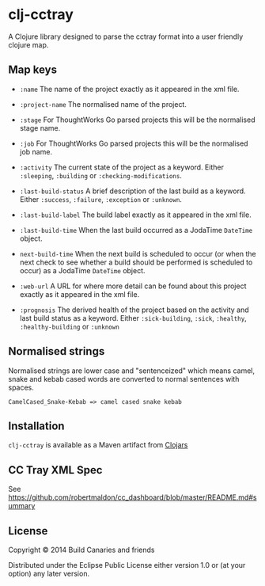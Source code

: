 # clj-cctray

A Clojure library designed to parse the cctray format into a user friendly clojure map.

## Map keys

- `:name`
  The name of the project exactly as it appeared in the xml file.

- `:project-name`
  The normalised name of the project.

- `:stage`
  For ThoughtWorks Go parsed projects this will be the normalised stage name.

- `:job`
  For ThoughtWorks Go parsed projects this will be the normalised job name.

- `:activity`
  The current state of the project as a keyword. Either `:sleeping`, `:building` or `:checking-modifications`.

- `:last-build-status`
  A brief description of the last build as a keyword. Either `:success`, `:failure`, `:exception` or `:unknown`.

- `:last-build-label`
  The build label exactly as it appeared in the xml file.

- `:last-build-time`
  When the last build occurred as a JodaTime `DateTime` object.

- `next-build-time`
  When the next build is scheduled to occur (or when the next check to see whether a build should be performed is
  scheduled to occur) as a JodaTime `DateTime` object.

- `:web-url`
  A URL for where more detail can be found about this project exactly as it appeared in the xml file.

- `:prognosis`
  The derived health of the project based on the activity and last build status as a keyword. Either `:sick-building`,
  `:sick`, `:healthy`, `:healthy-building` or `:unknown`

## Normalised strings

Normalised strings are lower case and "sentenceized" which means camel, snake and kebab cased words are converted to normal sentences with spaces.

```
CamelCased_Snake-Kebab => camel cased snake kebab
```

## Installation

`clj-cctray` is available as a Maven artifact from [Clojars](http://clojars.org/clj-cctray)

## CC Tray XML Spec

See https://github.com/robertmaldon/cc_dashboard/blob/master/README.md#summary

## License

Copyright © 2014 Build Canaries and friends

Distributed under the Eclipse Public License either version 1.0 or (at
your option) any later version.
